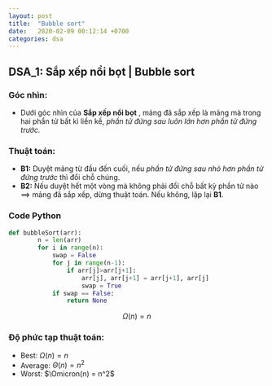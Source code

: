 ```yaml
---
layout: post
title:  "Bubble sort"
date:   2020-02-09 00:12:14 +0700
categories: dsa
---
```


## DSA_1: Sắp xếp nổi bọt | Bubble sort

### Góc nhìn:

* Dưới góc nhìn của **Sắp xếp nổi bọt** , mảng đã sắp xếp là mảng mà trong hai phẩn tử bất kì liền kề, *phần tử đứng sau luôn lớn hơn phần tử đứng trước.*

### Thuật toán:

* **B1:** Duyệt mảng từ đầu đến cuối, nếu *phần tử đứng sau nhỏ hơn phần tử đứng trước* thì đổi chỗ chúng.
* **B2:** Nếu duyệt hết một vòng mà không phải đổi chỗ bất kỳ phần tử nào ==> mảng đã sắp xếp, dừng thuật toán. Nếu không, lặp lại **B1**.

### Code Python

```python
def bubbleSort(arr):
        n = len(arr)
        for i in range(n):
            swap = False
            for j in range(n-1):
                if arr[j]>arr[j+1]:
                    arr[j], arr[j+1] = arr[j+1], arr[j]
                    swap = True
            if swap == False:
                return None
```

$$
\Omega (n)=n
$$





### Độ phức tạp thuật toán:

* Best: $\Omega (n)=n$
* Average: $\Theta (n) = n^2$
* Worst: $\Omicron(n) = n^2$